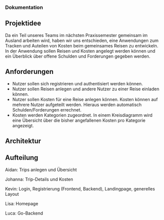 ### Dokumentation

## Projektidee
Da ein Teil unseres Teams im nächsten Praxissemester gemeinsam im Ausland arbeiten wird, haben wir uns entschieden, eine 
Anwendungen zum Tracken und Auteilen von Kosten beim gemeinsames Reisen zu entwickeln. In der Anwendung sollen Reisen und 
Kosten angelegt werden können und ein Überblick über offene Schulden und Forderungen gegeben werden.
## Anforderungen
* Nutzer sollen sich registrieren und authentisiert werden können.
* Nutzer sollen Reisen anlegen und andere Nutzer zu einer Reise einladen können.
* Nutzer sollen Kosten für eine Reise anlegen können. Kosten können auf mehrere Nutzer aufgeteilt werden. 
Hieraus werden automatisch Schulden/Forderungen errechnet.
* Kosten werden Kategorien zugeordnet. In einem Kreisdiagramm wird eine Übersicht über die bisher angefallenen Kosten pro Kategorie angezeigt.

## Architektur
## Aufteilung
Aidan: Trips anlegen und Übersicht

Johanna: Trip-Details und Kosten

Kevin: Login, Registrierung (Frontend, Backend), Landingpage, generelles Layout

Lisa: Homepage

Luca: Go-Backend
